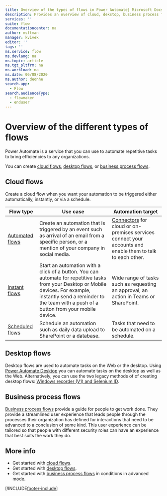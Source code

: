 ```yaml
---
title: Overview of the types of flows in Power Automate| Microsoft Docs
description: Provides an overview of cloud, dekstop, business process flows.
services: ''
suite: flow
documentationcenter: na
author: msftman
manager: kvivek
editor: ''
tags: ''
ms.service: flow
ms.devlang: na
ms.topic: article
ms.tgt_pltfrm: na
ms.workload: na
ms.date: 06/08/2020
ms.author: deonhe
search.app: 
  - Flow
search.audienceType: 
  - flowmaker
  - enduser
---
```

# Overview of the different types of flows

Power Automate is a service that you can use to automate repetitive tasks to bring efficiencies to any organizations.

You can create [cloud flows](#cloud-flows), [desktop flows](#desktop-flows), or [business process flows](#business-process-flows).

## Cloud flows

Create a cloud flow when you want your automation to be triggered either automatically, instantly, or via a schedule.

| **Flow type**                                                                       | **Use case**                                                                                  | **Automation target**                                                                             |
|-------------------------------------------------------------------------------------------|-----------------------------------------------------------------------------------------------|----------------------------------------------------------------------------------------|
| [Automated flows](get-started-logic-flow.md)                 | Create an automation that is triggered by an event such as arrival of an email from a specific person, or a mention of your company in social media.| [Connectors](https://docs.microsoft.com/connectors/) for cloud or on-premises services connect your accounts and enable them to talk to each other. |
| [Instant flows](introduction-to-button-flows.md)              | Start an automation with a click of a button. You can automate for repetitive tasks from your Desktop or Mobile devices. For example, instantly send a reminder to the team with a push of a button from your mobile device.                      |     Wide range of tasks such as requesting an approval, an action in Teams or SharePoint.                                                                                |
| [Scheduled flows](run-scheduled-tasks.md)                    | Schedule an automation such as daily data upload to SharePoint or a database.             |Tasks that need to be automated on a schedule.                                                                            |

## Desktop flows
    
Desktop flows are used to automate tasks on the Web or the desktop. Using [Power Automate Desktop](./desktop-flows/introduction.md) you can automate tasks on the desktop as well as the Web. Alternatively, you can use the two legacy methods of of creating desktop flows: [Windows recorder (V1) and Selenium ID](./desktop-flows/overview.md).


## Business process flows

[Business process flows](business-process-flows-overview.md) provide a guide for people to get work done. They provide a streamlined user experience that leads people through the processes their organization has defined for interactions that need to be advanced to a conclusion of some kind. This user experience can be tailored so that people with different security roles can have an experience that best suits the work they do.


## More info

- Get started with [cloud flows](overview-cloud.md). 
- Get started with [desktop flows](./desktop-flows/introduction.md).
- Get started with [business process flows](business-process-flows-overview.md) in conditions in advanced mode.


[!INCLUDE[footer-include](includes/footer-banner.md)]